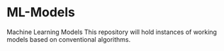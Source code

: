 # ML-Models
Machine Learning Models
This repository will hold instances of working models based on conventional algorithms. 
